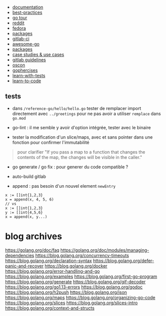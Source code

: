 - [documentation](https://golang.org/doc/)
- [best-practices](https://golang.org/doc/effective_go)
- [go tour](https://tour.golang.org/welcome/1)
- [reddit](https://www.reddit.com/r/golang/)
- [fedora](https://fedoramagazine.org/getting-started-with-go-on-fedora/)
- [packages](https://pkg.go.dev/)
- [gitlab-ci](https://blog.boatswain.io/post/build-go-project-with-gitlab-ci/)
- [awesome-go](https://github.com/avelino/awesome-go)
- [packages](https://pkg.go.dev/)
- [case studies & use cases](https://go.dev/solutions#case-studies)
- [gitlab guidelines](https://docs.gitlab.com/ee/development/go_guide/)
- [oscon](https://spf13.com/presentation/building-an-awesome-cli-app-in-go-oscon/)
- [gophercises](https://gophercises.com/)
- [learn-with-tests](https://quii.gitbook.io/learn-go-with-tests/go-fundamentals/install-go#go-environment)
- [learn-to-code](https://github.com/ashleymcnamara/learn_to_code#golang)

## tests

- dans `/reference-go/hello/hello.go` tester de remplacer import directement avec `../greetings` pour ne pas avoir a utiliser `remplace` dans `go.mod`

- go-lint : il me semble y avoir d'option intégrée, tester avec le binaire

- tester la modification d'un slice/maps, avec et sans pointer dans une fonction pour confirmer l'immutabilité
> pour clarifier "If you pass a map to a function that changes the contents of the map, the changes will be visible in the caller."

- go generate / go fix : pour generer du code compatible ?

- auto-build gitlab

- append : pas besoin d'un nouvel element `newEntry`
```
x := []int{1,2,3}
x = append(x, 4, 5, 6)
// vs
x := []int{1,2,3}
y := []int{4,5,6}
x = append(x, y...)
```

# blog archives

https://golang.org/doc/faq
https://golang.org/doc/modules/managing-dependencies
https://blog.golang.org/concurrency-timeouts
https://blog.golang.org/declaration-syntax
https://blog.golang.org/defer-panic-and-recover
https://blog.golang.org/docker
https://blog.golang.org/error-handling-and-go
https://blog.golang.org/examples
https://blog.golang.org/first-go-program
https://blog.golang.org/generate
https://blog.golang.org/gif-decoder
https://blog.golang.org/go1.13-errors
https://blog.golang.org/godoc
https://blog.golang.org/h2push
https://blog.golang.org/json
https://blog.golang.org/maps
https://blog.golang.org/organizing-go-code
https://blog.golang.org/slices
https://blog.golang.org/slices-intro
https://blog.golang.org/context-and-structs
